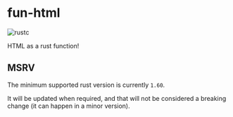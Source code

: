 # fun-html

![rustc](https://img.shields.io/badge/rustc-1.60+-blue?logo=rust)

HTML as a rust function!


## MSRV

The minimum supported rust version is currently `1.60`.

It will be updated when required, and that will not be considered a breaking change (it can happen in a minor version).


